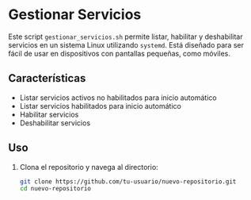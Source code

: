 # Gestionar Servicios

Este script `gestionar_servicios.sh` permite listar, habilitar y deshabilitar servicios en un sistema Linux utilizando `systemd`. Está diseñado para ser fácil de usar en dispositivos con pantallas pequeñas, como móviles.

## Características

- Listar servicios activos no habilitados para inicio automático
- Listar servicios habilitados para inicio automático
- Habilitar servicios
- Deshabilitar servicios

## Uso

1. Clona el repositorio y navega al directorio:
   ```sh
   git clone https://github.com/tu-usuario/nuevo-repositorio.git
   cd nuevo-repositorio
